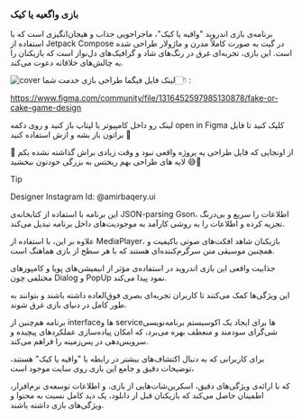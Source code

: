 ### بازی واگعیه یا کیک
برنامه‌ی بازی اندروید "واقیه یا کیک"، ماجراجویی جذاب و هیجان‌انگیزی است که با استفاده از Jetpack Compose در گیت به صورت کاملاً مدرن و ماژولار طراحی شده است.
این بازی، تجربه‌ای غرق در رنگ‌های شاد و گرافیک‌های دل‌نواز است که بازیکنان را به چالش‌های خلاقانه دعوت می‌کند.

![cover](https://github.com/OkaykOrhmn/CakeOrFake/assets/106100553/bd7e7070-6d0f-470c-8614-fbcf07c63dea)
لینک فایل فیگما طراحی بازی خدمت شما👇🏻 :


https://www.figma.com/community/file/1316452597985130878/fake-or-cake-game-design

لینک رو داخل کامپیوتر یا لپتاپ باز کنید و روی دکمه open in Figma کلیک کنید تا فایل براتون باز بشه و ازش استفاده کنید 🤩


📌 از اونجایی که فایل طراحی یه پروژه واقعی نبود و وقت زیادی براش گذاشته نشده یکم لایه های طراحی بهم ریختس به بزرگی خودتون ببخشید 😅🌱
> [!TIP]
> Designer Instagram Id: @amirbaqery.ui


این برنامه با استفاده از کتابخانه‌ی JSON-parsing Gson، اطلاعات را سریع و بی‌درنگ تجزیه کرده و اطلاعات را به روشی کارآمد به موجودیت‌های داخل برنامه تبدیل می‌کند.

علاوه بر این، با استفاده از MediaPlayer، بازیکنان شاهد افکت‌های صوتی باکیفیت و همچنین موسیقی متن سرگرم‌کننده‌ای هستند که با هر سطح از بازی هماهنگ است.

جذابیت واقعی این بازی اندروید در استفاده‌ی مؤثر از انیمیشن‌های پویا و کامپوزهای مختلفی چون Dialog و PopUp نمود پیدا می‌کند.

این ویژگی‌ها کمک می‌کنند تا کاربران تجربه‌ای بصری فوق‌العاده داشته باشند و بتوانند به طور کامل در دنیای بازی غرق شوند.

برنامه هم‌چنین از interface‌ها و service‌ها برای ایجاد یک اکوسیستم برنامه‌نویسی شی‌گرای سودمند و منعطف بهره می‌برد، که امکان پیاده‌سازی عملکردهای پیچیده و سرویس‌دهی در پس‌زمینه را فراهم می‌کند.

برای کاربرانی که به دنبال اکتشاف‌های بیشتر در رابطه با "واقیه یا کیک" هستند، توضیحات دقیق و جامع این بازی روی سایت موجود است، 

که با ارائه‌ی ویژگی‌های دقیق، اسکرین‌شات‌هایی از بازی، و اطلاعات توسعه‌ی نرم‌افزار، اطمینان حاصل می‌کند که بازیکنان قبل از دانلود، یک دید کامل نسبت به محتوا و ویژگی‌های بازی داشته باشند.
